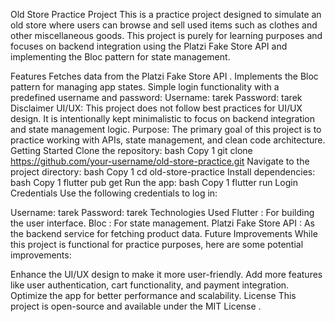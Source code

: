 Old Store Practice Project
This is a practice project designed to simulate an old store where users can browse and sell used items such as clothes and other miscellaneous goods. This project is purely for learning purposes and focuses on backend integration using the Platzi Fake Store API and implementing the Bloc pattern for state management.

Features
Fetches data from the Platzi Fake Store API .
Implements the Bloc pattern for managing app states.
Simple login functionality with a predefined username and password:
Username: tarek
Password: tarek
Disclaimer
UI/UX: This project does not follow best practices for UI/UX design. It is intentionally kept minimalistic to focus on backend integration and state management logic.
Purpose: The primary goal of this project is to practice working with APIs, state management, and clean code architecture.
Getting Started
Clone the repository:
bash
Copy
1
git clone https://github.com/your-username/old-store-practice.git
Navigate to the project directory:
bash
Copy
1
cd old-store-practice
Install dependencies:
bash
Copy
1
flutter pub get
Run the app:
bash
Copy
1
flutter run
Login Credentials
Use the following credentials to log in:

Username: tarek
Password: tarek
Technologies Used
Flutter : For building the user interface.
Bloc : For state management.
Platzi Fake Store API : As the backend service for fetching product data.
Future Improvements
While this project is functional for practice purposes, here are some potential improvements:

Enhance the UI/UX design to make it more user-friendly.
Add more features like user authentication, cart functionality, and payment integration.
Optimize the app for better performance and scalability.
License
This project is open-source and available under the MIT License .
